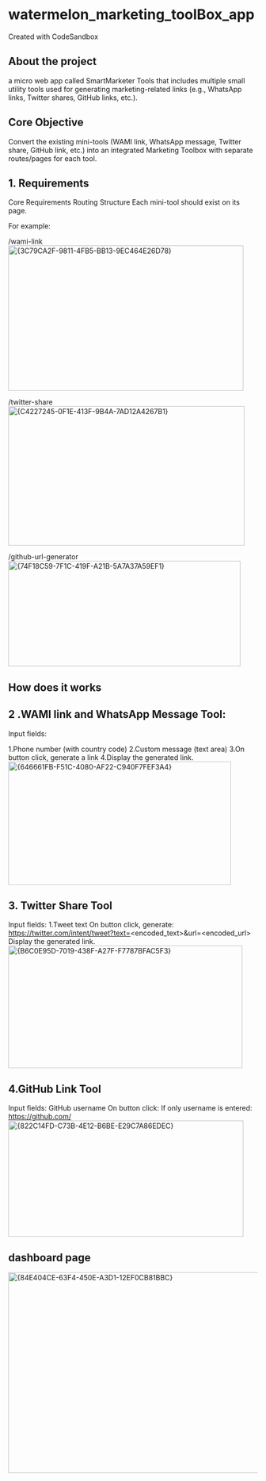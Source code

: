 # watermelon_marketing_toolBox_app
Created with CodeSandbox
## About the project
 a micro web app called SmartMarketer Tools that includes multiple small utility tools used for generating marketing-related links (e.g., WhatsApp links, Twitter shares, GitHub links, etc.).

 ## Core Objective 
Convert the existing mini-tools (WAMI link, WhatsApp message, Twitter share, GitHub link, etc.) into an integrated Marketing Toolbox with separate routes/pages for each tool.

## 1. Requirements 
Core Requirements
Routing Structure
Each mini-tool should exist on its page.

For example:

/wami-link
<img width="475" height="293" alt="{3C79CA2F-9811-4FB5-BB13-9EC464E26D78}" src="https://github.com/user-attachments/assets/d6776611-3344-4689-a656-e7988b90bc04" />

/twitter-share
<img width="477" height="281" alt="{C4227245-0F1E-413F-9B4A-7AD12A4267B1}" src="https://github.com/user-attachments/assets/cd16503f-4ba6-494b-9e30-0f1d7813c83a" />

/github-url-generator
<img width="469" height="213" alt="{74F18C59-7F1C-419F-A21B-5A7A37A59EF1}" src="https://github.com/user-attachments/assets/9bb923dd-99f7-49c6-9061-d07cba5605ae" />
## How does it works 
## 2 .WAMI link and WhatsApp Message Tool:
Input fields:

1.Phone number (with country code)
2.Custom message (text area)
3.On button click, generate a link
4.Display the generated link.
<img width="450" height="249" alt="{646661FB-F51C-4080-AF22-C940F7FEF3A4}" src="https://github.com/user-attachments/assets/28c11c20-ab15-482a-9adb-8fac7bd4da1b" />

## 3. Twitter Share Tool

Input fields:
1.Tweet text
On button click, generate:
<https://twitter.com/intent/tweet?text=><encoded_text>&url=<encoded_url>
Display the generated link.
<img width="473" height="247" alt="{B6C0E95D-7019-438F-A27F-F7787BFAC5F3}" src="https://github.com/user-attachments/assets/5f2379f9-7289-4f3f-9db6-edc58d435793" />


## 4.GitHub Link Tool

Input fields:
GitHub username
On button click:
If only username is entered: https://github.com/<username>
<img width="475" height="234" alt="{822C14FD-C73B-4E12-B6BE-E29C7A86EDEC}" src="https://github.com/user-attachments/assets/79f01276-2467-4215-bc6f-1220595a4f83" />

## dashboard page
<img width="960" height="405" alt="{84E404CE-63F4-450E-A3D1-12EF0CB81BBC}" src="https://github.com/user-attachments/assets/59d5fd7e-02f4-483c-a0a7-d5ca41aac095" />





